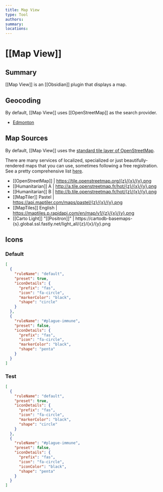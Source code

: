```yaml
---
title: Map View
type: Tool 
authors:
summary:
locations:
---
```


# [[Map View]]

## Summary

[[Map View]] is an [[Obsidian]] plugin that displays a map.

## Geocoding

By default, [[Map View]] uses [[OpenStreetMap]] as the search provider.

- [Edmonton](geo:53.535411,-113.507996)

## Map Sources

By default, [[Map View]] uses the [standard tile layer of OpenStreetMap](https://wiki.openstreetmap.org/wiki/Standard_tile_layer). 

There are many services of localized, specialized or just beautifully-rendered maps that you can use, sometimes following a free registration. See a pretty comprehensive list [here](https://wiki.openstreetmap.org/wiki/Tiles).

- [[OpenStreetMap]] | https://tile.openstreetmap.org/{z}/{x}/{y}.png
- [[Humanitarian]] A | http://a.tile.openstreetmap.fr/hot/{z}/{x}/{y}.png
- [[Humanitarian]] B | http://b.tile.openstreetmap.fr/hot/{z}/{x}/{y}.png
- [[MapTiler]] Pastel | https://api.maptiler.com/maps/pastel/{z}/{x}/{y}.png
- [[MapTiles]] English | https://maptiles.p.rapidapi.com/en/map/v1/{z}/{x}/{y}.png
- [[Carto Light]] "[[Positron]]" | https://cartodb-basemaps-{s}.global.ssl.fastly.net/light_all/{z}/{x}/{y}.png

## Icons

### Default

```json
[
  {
    "ruleName": "default",
    "preset": true,
    "iconDetails": {
      "prefix": "fas",
      "icon": "fa-circle",
      "markerColor": "black",
      "shape": "circle"
    }
  },
  {
    "ruleName": "#plague-immune",
    "preset": false,
    "iconDetails": {
      "prefix": "fas",
      "icon": "fa-circle",
      "markerColor": "black",
      "shape": "penta"
    }
  }
]
```

### Test

```json
[
  {
    "ruleName": "default",
    "preset": true,
    "iconDetails": {
      "prefix": "fas",
      "icon": "fa-circle",
      "markerColor": "black",
      "shape": "circle"
    }
  },
  {
    "ruleName": "#plague-immune",
    "preset": false,
    "iconDetails": {
      "prefix": "fas",
      "icon": "fa-circle",
      "iconColor": "black",
      "shape": "penta"
    }
  }
]
```


